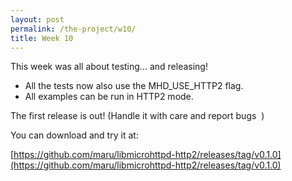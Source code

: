 ```yaml
---
layout: post
permalink: /the-project/w10/
title: Week 10
---
```


This week was all about testing... and releasing!
<span class="Emoji Emoji--forLinks" style="background-image:url('/img/sparkles.png')" title="Sparkles" aria-label="Emoji: Sparkles">&nbsp;</span>
<span class="Emoji Emoji--forLinks" style="background-image:url('/img/sparkles.png')" title="Sparkles" aria-label="Emoji: Sparkles">&nbsp;</span>
<span class="Emoji Emoji--forLinks" style="background-image:url('/img/sparkles.png')" title="Sparkles" aria-label="Emoji: Sparkles">&nbsp;</span>

  - All the tests now also use the MHD_USE_HTTP2 flag.
  - All examples can be run in HTTP2 mode.

The first release is out! (Handle it with care and report bugs <span class="Emoji Emoji--forLinks" style="background-image:url('/img/smile.png')" title="Smiling face with smiling eyes" aria-label="Emoji: Smiling face with smiling eyes">&nbsp;</span>)

You can download and try it at:

[https://github.com/maru/libmicrohttpd-http2/releases/tag/v0.1.0](https://github.com/maru/libmicrohttpd-http2/releases/tag/v0.1.0)
